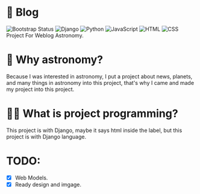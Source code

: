 # 📖 Blog
![Bootstrap Status](https://img.shields.io/badge/Bootstrap-Updating_the_project-purple?logo=bootstrap&logoColor=white)
![Django](https://img.shields.io/badge/Django-092E20?logo=django&logoColor=white)
![Python](https://img.shields.io/badge/Python-3776AB?logo=python&logoColor=white)
![JavaScript](https://img.shields.io/badge/JavaScript-F7DF1E?logo=javascript&logoColor=black)
![HTML](https://img.shields.io/badge/HTML5-E34F26?logo=html5&logoColor=white)
![CSS](https://img.shields.io/badge/CSS3-1572B6?logo=css3&logoColor=white)
<br>
Project For Weblog Astronomy.

# 🌠 Why astronomy?
Because I was interested in astronomy, I put a project about news, planets, and many things in astronomy into this project, that's why I came and made my project into this project.

# 🧑‍💻 What is project programming?
This project is with Django, maybe it says html inside the label, but this project is with Django language.

# TODO:
- [x] Web Models.
- [x] Ready design and imgage.